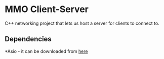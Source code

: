 # MMO Client-Server

C++ networking project that lets us host a server for clients to connect to.

## Dependencies

*Asio - it can be downloaded from [here](https://think-async.com/Asio/)
